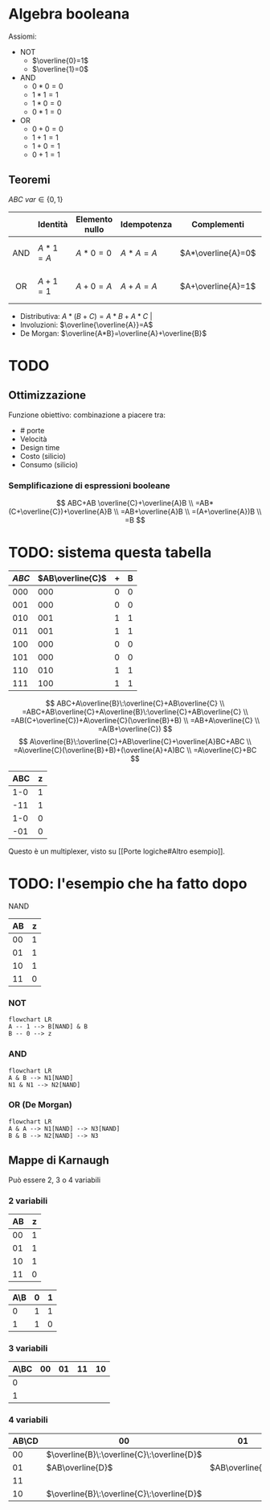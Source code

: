 # Algebra booleana

Assiomi:
- NOT
	- $\overline{0}=1$
	- $\overline{1}=0$
- AND
	- $0*0=0$
	- $1*1=1$
	- $1*0=0$
	- $0*1=0$
- OR
	- $0+0=0$
	- $1+1=1$
	- $1+0=1$
	- $0+1=1$

## Teoremi

$ABC \: var \in \{0,1\}$

|     | Identità | Elemento nullo | Idempotenza | Complementi        | Commutativa | Associativa       |
|:---:| -------- | -------------- | ----------- | ------------------ | ----------- | ----------------- |
| AND | $A*1=A$  | $A*0=0$        | $A*A=A$     | $A*\overline{A}=0$ | $A*B=B*A$   | $(A*B)*C=A*(B*C)$ |
| OR  | $A+1=1$  | $A+0=A$        | $A+A=A$     | $A+\overline{A}=1$ | $A+B=B+A$   | $(A+B)+C=A+(B+C)$ |

- Distributiva: $A*(B+C)=A*B+A*C$ |
- Involuzioni: $\overline{\overline{A}}=A$
- De Morgan: $\overline{A*B}=\overline{A}+\overline{B}$

# TODO

## Ottimizzazione

Funzione obiettivo: combinazione a piacere tra:
- \# porte
- Velocità
- Design time
- Costo (silicio)
- Consumo (silicio)

### Semplificazione di espressioni booleane

$$
ABC+AB \overline{C}+\overline{A}B \\
=AB*(C+\overline{C})+\overline{A}B \\
=AB+\overline{A}B \\
=(A+\overline{A})B \\
=B
$$

# TODO: sistema questa tabella

| $ABC$ | $AB\overline{C}$ | $+$ | B   |
| ----- | ---------------- | --- | --- |
| 000   | 000              | 0   | 0   |
| 001   | 000              | 0   | 0   |
| 010   | 001              | 1   | 1   |
| 011   | 001              | 1   | 1   |
| 100   | 000              | 0   | 0   |
| 101   | 000              | 0   | 0   |
| 110   | 010              | 1   | 1   |
| 111   | 100              | 1   | 1   |

$$
ABC+A\overline{B}\:\overline{C}+AB\overline{C} \\
=ABC+AB\overline{C}+A\overline{B}\:\overline{C}+AB\overline{C} \\
=AB(C+\overline{C})+A\overline{C}(\overline{B}+B) \\
=AB+A\overline{C} \\
=A(B+\overline{C})
$$
$$
A\overline{B}\:\overline{C}+AB\overline{C}+\overline{A}BC+ABC \\
=A\overline{C}(\overline{B}+B)+(\overline{A}+A)BC \\
=A\overline{C}+BC
$$

| ABC | z   |
| --- | --- |
| 1-0 | 1   |
| -11 | 1   |
| 1-0 | 0   |
| -01 | 0   |

Questo è un multiplexer, visto su [[Porte logiche#Altro esempio]].

# TODO: l'esempio che ha fatto dopo

NAND

| AB  | z   |
| --- | --- |
| 00  | 1   |
| 01  | 1   |
| 10  | 1   |
| 11  | 0   |

### NOT

```mermaid
flowchart LR
A -- 1 --> B[NAND] & B
B -- 0 --> z
```

### AND

```mermaid
flowchart LR
A & B --> N1[NAND]
N1 & N1 --> N2[NAND]
```

### OR (De Morgan)

```mermaid
flowchart LR
A & A --> N1[NAND] --> N3[NAND]
B & B --> N2[NAND] --> N3
```

## Mappe di Karnaugh

Può essere 2, 3 o 4 variabili

### 2 variabili
| AB  | z   |
| --- | --- |
| 00  | 1   |
| 01  | 1   |
| 10  | 1   |
| 11  | 0   |

| A\\B | 0   | 1   |
| ---- | --- | --- |
| 0    | 1   | 1   |
| 1    | 1   | 0   |

### 3 variabili
| A\\BC | 00  | 01  | 11  | 10  |
| ----- | --- | --- | --- | --- |
| 0     |     |     |     |     |
| 1     |     |     |     |     |

### 4 variabili
| AB\\CD | 00                                         | 01               | 11  | 10               |
| ------ | ------------------------------------------ | ---------------- | --- | ---------------- |
| 00     | $\overline{B}\:\overline{C}\:\overline{D}$ |                  |     |                  |
| 01     | $AB\overline{D}$                           | $AB\overline{D}$ |     |                  |
| 11     |                                            |                  |     | $AC\overline{D}$ |
| 10     | $\overline{B}\:\overline{C}\:\overline{D}$ |                  |     | $AC\overline{D}$ |
